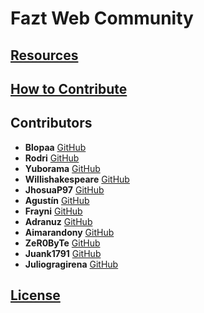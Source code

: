 # Fazt Web Community

## [Resources](https://github.com/faztcommunity/resources)

## [How to Contribute](https://github.com/faztcommunity/docs/blob/master/contribute.md)

## Contributors

- **Blopaa** [GitHub](https://github.com/blopaa)
- **Rodri** [GitHub](https://github.com/rodrigojimenezdencker)
- **Yuborama** [GitHub](https://github.com/yuborama)
- **Willishakespeare** [GitHub](https://github.com/Willishakespeare)
- **JhosuaP97** [GitHub](https://github.com/JhosuaP97)
- **Agustín** [GitHub](https://github.com/AgustinZalazar)
- **Frayni** [GitHub](https://github.com/frayni)
- **Adranuz** [GitHub](https://github.com/adranuz)
- **Aimarandony** [GitHub](https://github.com/nicksiuxs)
- **ZeR0ByTe** [GitHub](https://github.com/soydiego)
- **Juank1791** [GitHub](https://github.com/juank1791)
- **Juliogragirena** [GitHub](https://github.com/Juliogragirena)

## [License](./LICENSE)
